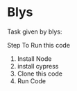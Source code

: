 # Blys
Task given by blys:

Step To Run this code
1. Install Node
2. install cypress
3. Clone this code
4. Run Code
